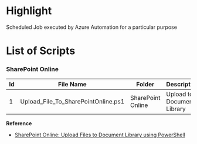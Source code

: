 # Highlight

Scheduled Job executed by Azure Automation for a particular purpose

# List of Scripts

### SharePoint Online

| Id | File Name | Folder | Description |
| - | - | - | - |
| 1 | Upload_File_To_SharePointOnline.ps1 | SharePoint Online | Upload to Document Library

**Reference**

- [SharePoint Online: Upload Files to Document Library using PowerShell](https://www.sharepointdiary.com/2016/06/upload-files-to-sharepoint-online-using-powershell.html)
